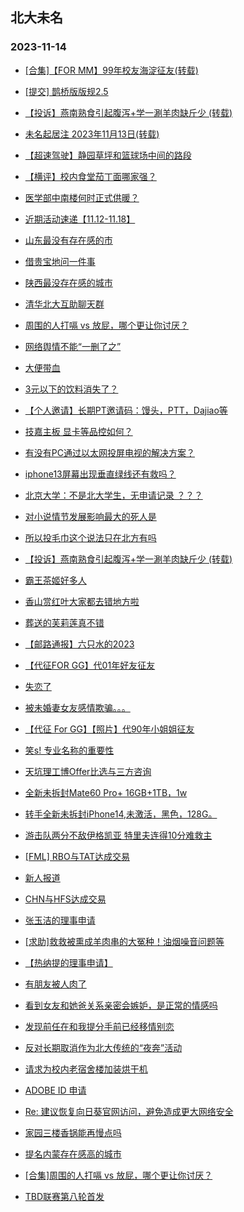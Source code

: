 ## 北大未名 
### 2023-11-14

+ [[合集]【FOR MM】99年校友海淀征友(转载)](https://bbs.pku.edu.cn/v2/post-read.php?bid=751&threadid=18681145)

+ [[提交] 鹊桥版版规2.5](https://bbs.pku.edu.cn/v2/post-read.php?bid=751&threadid=18680230)

+ [【投诉】燕南熟食引起腹泻+学一涮羊肉缺斤少 (转载)](https://bbs.pku.edu.cn/v2/post-read.php?bid=1&threadid=18680900)

+ [未名起居注 2023年11月13日(转载)](https://bbs.pku.edu.cn/v2/post-read.php?bid=1&threadid=18681291)

+ [【超速驾驶】静园草坪和篮球场中间的路段](https://bbs.pku.edu.cn/v2/post-read.php?bid=1431&threadid=18680841)

+ [【横评】校内食堂茄丁面哪家强？](https://bbs.pku.edu.cn/v2/post-read.php?bid=1431&threadid=18681205)

+ [医学部中南楼何时正式供暖？](https://bbs.pku.edu.cn/v2/post-read.php?bid=138&threadid=18681273)

+ [近期活动速递【11.12-11.18】](https://bbs.pku.edu.cn/v2/post-read.php?bid=31&threadid=18677766)

+ [山东最没有存在感的市](https://bbs.pku.edu.cn/v2/post-read.php?bid=453&threadid=18680835)

+ [借贵宝地问一件事](https://bbs.pku.edu.cn/v2/post-read.php?bid=453&threadid=18666344)

+ [陕西最没存在感的城市](https://bbs.pku.edu.cn/v2/post-read.php?bid=466&threadid=18678066)

+ [清华北大互助聊天群](https://bbs.pku.edu.cn/v2/post-read.php?bid=104&threadid=18556761)

+ [周围的人打嗝 vs 放屁，哪个更让你讨厌？](https://bbs.pku.edu.cn/v2/post-read.php?bid=244&threadid=18680294)

+ [网络舆情不能“一删了之”](https://bbs.pku.edu.cn/v2/post-read.php?bid=606&threadid=18679359)

+ [大便带血](https://bbs.pku.edu.cn/v2/post-read.php?bid=244&threadid=18677544)

+ [3元以下的饮料消失了？](https://bbs.pku.edu.cn/v2/post-read.php?bid=606&threadid=18676267)

+ [【个人邀请】长期PT邀请码：馒头，PTT，Dajiao等](https://bbs.pku.edu.cn/v2/post-read.php?bid=209&threadid=18679030)

+ [技嘉主板 显卡等品控如何？](https://bbs.pku.edu.cn/v2/post-read.php?bid=1361&threadid=18669655)

+ [有没有PC通过以太网投屏电视的解决方案？](https://bbs.pku.edu.cn/v2/post-read.php?bid=35&threadid=18680194)

+ [iphone13屏幕出现垂直绿线还有救吗？](https://bbs.pku.edu.cn/v2/post-read.php?bid=488&threadid=18679544)

+ [北京大学：不是北大学生，无申请记录 ？？？](https://bbs.pku.edu.cn/v2/post-read.php?bid=251&threadid=18680910)

+ [对小说情节发展影响最大的死人是](https://bbs.pku.edu.cn/v2/post-read.php?bid=53&threadid=18681006)

+ [所以投毛巾这个说法只在北方有吗](https://bbs.pku.edu.cn/v2/post-read.php?bid=251&threadid=18679190)

+ [【投诉】燕南熟食引起腹泻+学一涮羊肉缺斤少 (转载)](https://bbs.pku.edu.cn/v2/post-read.php?bid=338&threadid=18680900)

+ [霸王茶姬好多人](https://bbs.pku.edu.cn/v2/post-read.php?bid=90&threadid=18680192)

+ [香山赏红叶大家都去错地方啦](https://bbs.pku.edu.cn/v2/post-read.php?bid=94&threadid=18674334)

+ [葬送的芙莉莲真不错](https://bbs.pku.edu.cn/v2/post-read.php?bid=108&threadid=18660815)

+ [【邮路通报】六只水的2023](https://bbs.pku.edu.cn/v2/post-read.php?bid=1367&threadid=18458552)

+ [【代征FOR GG】代01年好友征友](https://bbs.pku.edu.cn/v2/post-read.php?bid=167&threadid=18681202)

+ [失恋了](https://bbs.pku.edu.cn/v2/post-read.php?bid=176&threadid=18680051)

+ [被未婚妻女友感情欺骗。。。](https://bbs.pku.edu.cn/v2/post-read.php?bid=36&threadid=18671074)

+ [【代征 For GG】【照片】代90年小姐姐征友](https://bbs.pku.edu.cn/v2/post-read.php?bid=167&threadid=18681282)

+ [笑s! 专业名称的重要性](https://bbs.pku.edu.cn/v2/post-read.php?bid=99&threadid=18680943)

+ [天坑理工博Offer比选与三方咨询](https://bbs.pku.edu.cn/v2/post-read.php?bid=99&threadid=18681090)

+ [全新未拆封Mate60 Pro+ 16GB+1TB，1w](https://bbs.pku.edu.cn/v2/post-read.php?bid=71&threadid=18681261)

+ [转手全新未拆封iPhone14,未激活，黑色，128G。](https://bbs.pku.edu.cn/v2/post-read.php?bid=71&threadid=18681250)

+ [游击队两分不敌伊格凯亚 特里夫连得10分难救主](https://bbs.pku.edu.cn/v2/post-read.php?bid=88&threadid=18681244)

+ [[FML] RBO与TAT达成交易](https://bbs.pku.edu.cn/v2/post-read.php?bid=519&threadid=18680737)

+ [新人报道](https://bbs.pku.edu.cn/v2/post-read.php?bid=744&threadid=18669424)

+ [CHN与HFS达成交易](https://bbs.pku.edu.cn/v2/post-read.php?bid=519&threadid=18680699)

+ [张玉洁的理事申请](https://bbs.pku.edu.cn/v2/post-read.php?bid=224&threadid=18681055)

+ [[求助]救救被熏成羊肉串的大冤种！油烟噪音问题等](https://bbs.pku.edu.cn/v2/post-read.php?bid=301&threadid=18680995)

+ [【热纳提的理事申请】](https://bbs.pku.edu.cn/v2/post-read.php?bid=224&threadid=18680579)

+ [有朋友被人肉了](https://bbs.pku.edu.cn/v2/post-read.php?bid=301&threadid=18680975)

+ [看到女友和她爸关系亲密会嫉妒，是正常的情感吗](https://bbs.pku.edu.cn/v2/post-read.php?bid=690&threadid=18680264)

+ [发现前任在和我提分手前已经移情别恋](https://bbs.pku.edu.cn/v2/post-read.php?bid=690&threadid=18680994)

+ [反对长期取消作为北大传统的“夜奔”活动](https://bbs.pku.edu.cn/v2/post-read.php?bid=438&threadid=18527779)

+ [请求为校内老宿舍楼加装烘干机](https://bbs.pku.edu.cn/v2/post-read.php?bid=438&threadid=18680909)

+ [ADOBE ID 申请](https://bbs.pku.edu.cn/v2/post-read.php?bid=668&threadid=18372397)

+ [Re: 建议恢复向日葵官网访问，避免造成更大网络安全](https://bbs.pku.edu.cn/v2/post-read.php?bid=668&threadid=18679401)

+ [家园三楼香锅能再慢点吗](https://bbs.pku.edu.cn/v2/post-read.php?bid=1431&threadid=18681097)

+ [提名内蒙存在感高的城市](https://bbs.pku.edu.cn/v2/post-read.php?bid=610&threadid=18678968)

+ [[合集]周围的人打嗝 vs 放屁，哪个更让你讨厌？](https://bbs.pku.edu.cn/v2/post-read.php?bid=244&threadid=18681339)

+ [TBD联赛第八轮首发](https://bbs.pku.edu.cn/v2/post-read.php?bid=519&threadid=18679237)

